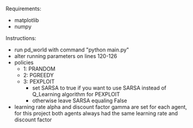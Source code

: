 Requirements:  
- matplotlib  
- numpy  

Instructions: 
- run pd_world with command "python main.py"
- alter running parameters on lines 120-126
- policies 
    - 1: PRANDOM
    - 2: PGREEDY
    - 3: PEXPLOIT
        - set SARSA to true if you want to use SARSA instead of Q_Learning algorithm for PEXPLOIT
        - otherwise leave SARSA equaling False
- learning rate alpha and discount factor gamma are set for each agent, for this project both agents always had the same learning rate and discount factor
    